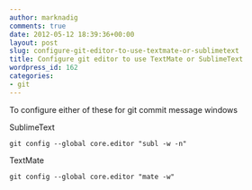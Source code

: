 ```yaml
---
author: marknadig
comments: true
date: 2012-05-12 18:39:36+00:00
layout: post
slug: configure-git-editor-to-use-textmate-or-sublimetext
title: Configure git editor to use TextMate or SublimeText
wordpress_id: 162
categories:
- git
---
```


To configure either of these for git commit message windows

SublimeText

    
    git config --global core.editor "subl -w -n"






TextMate

    
    git config --global core.editor "mate -w"






